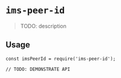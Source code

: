 # `ims-peer-id`

> TODO: description

## Usage

```
const imsPeerId = require('ims-peer-id');

// TODO: DEMONSTRATE API
```
